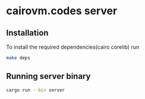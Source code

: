 # cairovm.codes server

## Installation

To install the required dependencies(cairo corelib) run

```bash
make deps
```

## Running server binary

```bash
cargo run --bin server
```
